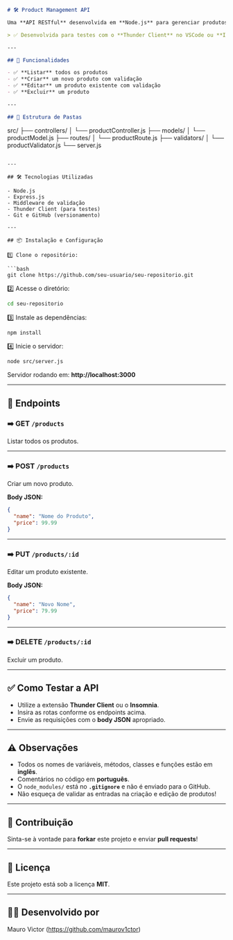```markdown
# 🛠️ Product Management API

Uma **API RESTful** desenvolvida em **Node.js** para gerenciar produtos, incluindo as operações básicas de **CRUD** (Create, Read, Update, Delete). 

> ✅ Desenvolvida para testes com o **Thunder Client** no VSCode ou **Insomnia**.

---

## 🚀 Funcionalidades

- ✅ **Listar** todos os produtos  
- ✅ **Criar** um novo produto com validação  
- ✅ **Editar** um produto existente com validação  
- ✅ **Excluir** um produto  

---

## 📁 Estrutura de Pastas

```
src/
├── controllers/
│   └── productController.js
├── models/
│   └── productModel.js
├── routes/
│   └── productRoute.js
├── validators/
│   └── productValidator.js
└── server.js
```

---

## 🛠️ Tecnologias Utilizadas

- Node.js
- Express.js
- Middleware de validação
- Thunder Client (para testes)
- Git e GitHub (versionamento)

---

## 📦 Instalação e Configuração

1️⃣ Clone o repositório:

```bash
git clone https://github.com/seu-usuario/seu-repositorio.git
```

2️⃣ Acesse o diretório:

```bash
cd seu-repositorio
```

3️⃣ Instale as dependências:

```bash
npm install
```

4️⃣ Inicie o servidor:

```bash
node src/server.js
```

Servidor rodando em: **http://localhost:3000**

---

## 🎯 Endpoints

### ➡️ GET `/products`
Listar todos os produtos.

---

### ➡️ POST `/products`
Criar um novo produto.

**Body JSON:**

```json
{
  "name": "Nome do Produto",
  "price": 99.99
}
```

---

### ➡️ PUT `/products/:id`
Editar um produto existente.

**Body JSON:**

```json
{
  "name": "Novo Nome",
  "price": 79.99
}
```

---

### ➡️ DELETE `/products/:id`
Excluir um produto.

---

## ✅ Como Testar a API

- Utilize a extensão **Thunder Client** ou o **Insomnia**.
- Insira as rotas conforme os endpoints acima.
- Envie as requisições com o **body JSON** apropriado.

---

## ⚠️ Observações

- Todos os nomes de variáveis, métodos, classes e funções estão em **inglês**.  
- Comentários no código em **português**.  
- O `node_modules/` está no **`.gitignore`** e não é enviado para o GitHub.  
- Não esqueça de validar as entradas na criação e edição de produtos!

---

## 🤝 Contribuição

Sinta-se à vontade para **forkar** este projeto e enviar **pull requests**!

---

## 📄 Licença

Este projeto está sob a licença **MIT**.

---

## 👨‍💻 Desenvolvido por

Mauro Victor (https://github.com/maurov1ctor)
```
